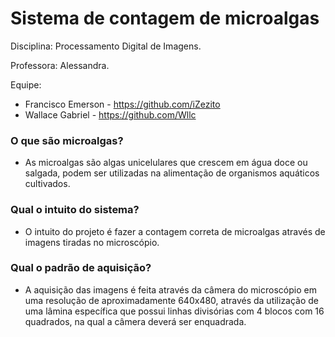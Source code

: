# Sistema de contagem de microalgas
Disciplina: Processamento Digital de Imagens.

Professora: Alessandra.

Equipe: 
- Francisco Emerson - https://github.com/iZezito
- Wallace Gabriel - https://github.com/Wllc

### O que são microalgas?
- As microalgas são algas unicelulares que crescem em água
doce ou salgada, podem ser utilizadas na alimentação de
organismos aquáticos cultivados.
### Qual o intuito do sistema?
- O intuito do projeto é fazer a contagem correta de
microalgas através de imagens tiradas no microscópio.
### Qual o padrão de aquisição?
- A aquisição das imagens é feita através da câmera do
microscópio em uma resolução de aproximadamente
640x480, através da utilização de uma lâmina específica
que possui linhas divisórias com 4 blocos com 16
quadrados, na qual a câmera deverá ser enquadrada.
